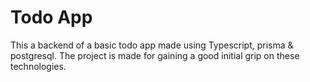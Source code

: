 # Todo App 
This a backend of a basic todo app made using Typescript, prisma & postgresql. The project is made for gaining a good initial grip on these technologies.